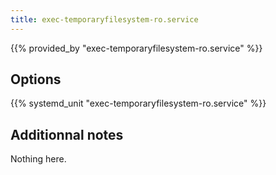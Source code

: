 ```yaml
---
title: exec-temporaryfilesystem-ro.service
---
```


{{% provided_by "exec-temporaryfilesystem-ro.service" %}}

## Options

{{% systemd_unit "exec-temporaryfilesystem-ro.service" %}}

## Additionnal notes

Nothing here.